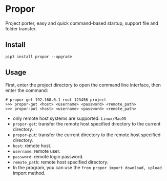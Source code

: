 # Propor
Project porter, easy and quick command-based startup, support file and folder transfer. 

## Install
```
pip3 install propor --upgrade
```

## Usage
First, enter the project directory to open the command line interface, then enter the command:
```
# propor-get 192.168.0.1 root 123456 project
>>> propor-get <host> <username> <password> <remote_path>
>>> propor-put <host> <username> <password> <remote_path>

```
- only remote host systems are supported: `Linux/MacOS`
- `propor-get`: transfer the remote host specified directory to the current directory.
- `propor-put`: transfer the current directory to the remote host specified directory.
- `host`: remote host.
- `username`: remote user.
- `password`: remote login password.
- `remote_path`: remote host specified directory.
- In the program, you can use the `from propor import download, upload` import method.
